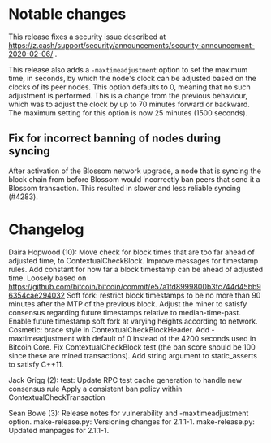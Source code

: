 Notable changes
===============

This release fixes a security issue described at
https://z.cash/support/security/announcements/security-announcement-2020-02-06/ .

This release also adds a `-maxtimeadjustment` option to set the maximum time, in
seconds, by which the node's clock can be adjusted based on the clocks of its
peer nodes. This option defaults to 0, meaning that no such adjustment is performed.
This is a change from the previous behaviour, which was to adjust the clock by up
to 70 minutes forward or backward. The maximum setting for this option is now
25 minutes (1500 seconds).

Fix for incorrect banning of nodes during syncing
-------------------------------------------------
After activation of the Blossom network upgrade, a node that is syncing the
block chain from before Blossom would incorrectly ban peers that send it a
Blossom transaction. This resulted in slower and less reliable syncing (#4283).

Changelog
=========

Daira Hopwood (10):
      Move check for block times that are too far ahead of adjusted time, to ContextualCheckBlock.
      Improve messages for timestamp rules.
      Add constant for how far a block timestamp can be ahead of adjusted time. Loosely based on https://github.com/bitcoin/bitcoin/commit/e57a1fd8999800b3fc744d45bb96354cae294032
      Soft fork: restrict block timestamps to be no more than 90 minutes after the MTP of the previous block.
      Adjust the miner to satisfy consensus regarding future timestamps relative to median-time-past.
      Enable future timestamp soft fork at varying heights according to network.
      Cosmetic: brace style in ContextualCheckBlockHeader.
      Add -maxtimeadjustment with default of 0 instead of the 4200 seconds used in Bitcoin Core.
      Fix ContextualCheckBlock test (the ban score should be 100 since these are mined transactions).
      Add string argument to static_asserts to satisfy C++11.

Jack Grigg (2):
      test: Update RPC test cache generation to handle new consensus rule
      Apply a consistent ban policy within ContextualCheckTransaction

Sean Bowe (3):
      Release notes for vulnerability and -maxtimeadjustment option.
      make-release.py: Versioning changes for 2.1.1-1.
      make-release.py: Updated manpages for 2.1.1-1.

